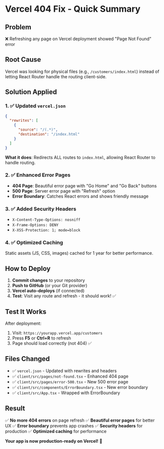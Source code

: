 # Vercel 404 Fix - Quick Summary

## Problem
❌ Refreshing any page on Vercel deployment showed "Page Not Found" error

## Root Cause
Vercel was looking for physical files (e.g., `/customers/index.html`) instead of letting React Router handle the routing client-side.

## Solution Applied

### 1. ✅ Updated `vercel.json`
```json
{
  "rewrites": [
    {
      "source": "/(.*)",
      "destination": "/index.html"
    }
  ]
}
```
**What it does**: Redirects ALL routes to `index.html`, allowing React Router to handle routing.

### 2. ✅ Enhanced Error Pages
- **404 Page**: Beautiful error page with "Go Home" and "Go Back" buttons
- **500 Page**: Server error page with "Refresh" option
- **Error Boundary**: Catches React errors and shows friendly message

### 3. ✅ Added Security Headers
- `X-Content-Type-Options: nosniff`
- `X-Frame-Options: DENY`
- `X-XSS-Protection: 1; mode=block`

### 4. ✅ Optimized Caching
Static assets (JS, CSS, images) cached for 1 year for better performance.

## How to Deploy

1. **Commit changes** to your repository
2. **Push to GitHub** (or your Git provider)
3. **Vercel auto-deploys** (if connected)
4. **Test**: Visit any route and refresh - it should work! ✅

## Test It Works

After deployment:
1. Visit: `https://yourapp.vercel.app/customers`
2. Press **F5** or **Ctrl+R** to refresh
3. Page should load correctly (not 404) ✅

## Files Changed

- ✅ `vercel.json` - Updated with rewrites and headers
- ✅ `client/src/pages/not-found.tsx` - Enhanced 404 page
- ✅ `client/src/pages/error-500.tsx` - New 500 error page
- ✅ `client/src/components/ErrorBoundary.tsx` - New error boundary
- ✅ `client/src/App.tsx` - Wrapped with ErrorBoundary

## Result

✅ **No more 404 errors** on page refresh
✅ **Beautiful error pages** for better UX
✅ **Error boundary** prevents app crashes
✅ **Security headers** for production
✅ **Optimized caching** for performance

**Your app is now production-ready on Vercel!** 🚀
